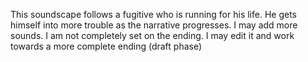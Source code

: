 This soundscape follows a fugitive who is running for his life. He gets himself into more trouble as the narrative progresses. 
I may add more sounds. I am not completely set on the ending. I may edit it and work towards a more complete ending (draft phase)
